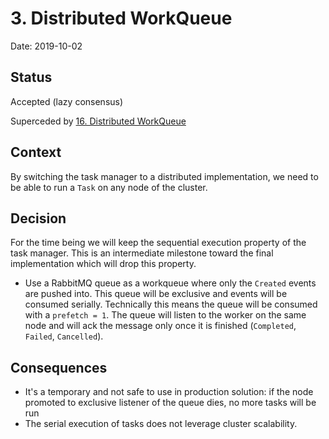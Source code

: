 # 3. Distributed WorkQueue

Date: 2019-10-02

## Status

Accepted (lazy consensus)

Superceded by [16. Distributed WorkQueue](0016-distributed-workqueue.md)

## Context

By switching the task manager to a distributed implementation, we need to be able to run a `Task` on any node of the cluster.

## Decision

  For the time being we will keep the sequential execution property of the task manager.
  This is an intermediate milestone toward the final implementation which will drop this property.

 * Use a RabbitMQ queue as a workqueue where only the `Created` events are pushed into.
   This queue will be exclusive and events will be consumed serially. Technically this means the queue will be consumed with a `prefetch = 1`.
   The queue will listen to the worker on the same node and will ack the message only once it is finished (`Completed`, `Failed`, `Cancelled`).

## Consequences

 * It's a temporary and not safe to use in production solution: if the node promoted to exclusive listener of the queue dies, no more tasks will be run
 * The serial execution of tasks does not leverage cluster scalability.

